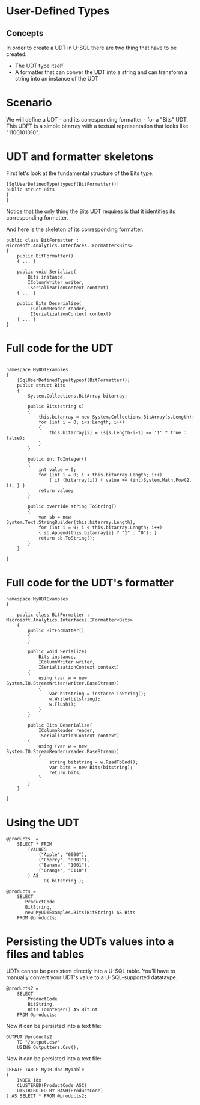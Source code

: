 # User-Defined Types

## Concepts

In order to create a UDT in U-SQL there are two thing that have to be created:
* The UDT type itself
* A formatter that can conver the UDT into a string and can transform a string into an instance of the UDT

# Scenario

We will define a UDT - and its corresponding formatter - for a "Bits" UDT. This UDFT is a simple bitarray with a textual representation that looks like "1100101010".

# UDT and formatter skeletons

First let's look at the fundamental structure of the Bits type. 

```
[SqlUserDefinedType(typeof(BitFormatter))]
public struct Bits
{
}
```

Notice that the only thing the Bits UDT requires is that it identifies its corresponding formatter.

And here is the skeleton of its corresponding formatter.

```
public class BitFormatter : Microsoft.Analytics.Interfaces.IFormatter<Bits>
{
    public BitFormatter()
    { ... }

    public void Serialize(
        Bits instance,
        IColumnWriter writer,
        ISerializationContext context)
    { ... }

    public Bits Deserialize(
         IColumnReader reader,
         ISerializationContext context)
    { ... }
}
```

# Full code for the UDT 

```

namespace MyUDTExamples
{
    [SqlUserDefinedType(typeof(BitFormatter))]
    public struct Bits
    {
        System.Collections.BitArray bitarray;
    
        public Bits(string s)
        {
            this.bitarray = new System.Collections.BitArray(s.Length);
            for (int i = 0; i<s.Length; i++)
            {
                this.bitarray[i] = (s[s.Length-i-1] == '1' ? true : false);
            }
        }
    
        public int ToInteger()
        {
            int value = 0;
            for (int i = 0; i < this.bitarray.Length; i++)
                { if (bitarray[i]) { value += (int)System.Math.Pow(2, i); } }
            return value;
        }
    
        public override string ToString()
        {
            var sb = new System.Text.StringBuilder(this.bitarray.Length);
            for (int i = 0; i < this.bitarray.Length; i++)
            { sb.Append(this.bitarray[i] ? "1" : "0"); }
            return sb.ToString();
        }
    }

}
```

# Full code for the UDT's formatter

```
namespace MyUDTExamples
{

    public class BitFormatter : Microsoft.Analytics.Interfaces.IFormatter<Bits>
    {
        public BitFormatter()
        {
        }
    
        public void Serialize(
            Bits instance,
            IColumnWriter writer,
            ISerializationContext context)
        {
            using (var w = new System.IO.StreamWriter(writer.BaseStream))
            {
                var bitstring = instance.ToString();
                w.Write(bitstring);
                w.Flush();
            }
        }
    
        public Bits Deserialize(
            IColumnReader reader,
            ISerializationContext context)
        {
            using (var w = new System.IO.StreamReader(reader.BaseStream))
            {
                string bitstring = w.ReadToEnd();
                var bits = new Bits(bitstring);
                return bits;
            }
        }
    }

}
```

# Using the UDT

```
@products  = 
    SELECT * FROM 
        (VALUES
            ("Apple", "0000"),
            ("Cherry", "0001"),
            ("Banana", "1001"),
            ("Orange", "0110")
        ) AS 
              D( bitstring );

@products = 
    SELECT 
       ProductCode
       BitString, 
       new MyUDTExamples.Bits(BitString) AS Bits
    FROM @products;
```

# Persisting the UDTs values into a files and tables

UDTs cannot be persistent directly into a U-SQL table. You'll have to manually convert your UDT's value to a U-SQL-supported datataype. 

```
@products2 = 
    SELECT 
        ProductCode
        BitString, 
        Bits.ToInteger() AS BitInt
    FROM @products;
```

Now it can be persisted into a text file:

```
OUTPUT @products2
    TO "/output.csv"
    USING Outputters.Csv();
```

Now it can be persisted into a text file:


```
CREATE TABLE MyDB.dbo.MyTable
( 
    INDEX idx  
    CLUSTERED(ProductCode ASC)
    DISTRIBUTED BY HASH(ProductCode) 
) AS SELECT * FROM @products2;
```

